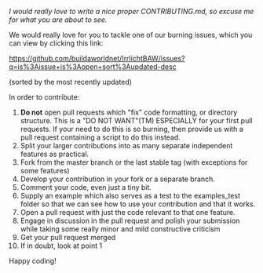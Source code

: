 _I would really love to write a nice proper CONTRIBUTING.md, so excuse me for what you are about to see._


We would really love for you to tackle one of our burning issues, which you can view by clicking this link:

https://github.com/buildaworldnet/IrrlichtBAW/issues?q=is%3Aissue+is%3Aopen+sort%3Aupdated-desc

(sorted by the most recently updated)

In order to contribute:
1. **Do not** open pull requests which "fix" code formatting, or directory structure. This is a "DO NOT WANT"(TM) ESPECIALLY for your first pull requests. If your need to do this is so burning, then provide us with a pull request containing a script to do this instead.
2. Split your larger contributions into as many separate independent features as practical.
3. Fork from the master branch or the last stable tag (with exceptions for some features)
4. Develop your contribution in your fork or a separate branch.
5. Comment your code, even just a tiny bit.
6. Supply an example which also serves as a test to the examples_test folder so that we can see how to use your contribution and that it works.
7. Open a pull request with just the code relevant to that one feature.
8. Engage in discussion in the pull request and polish your submission while taking some really minor and mild constructive criticism
9. Get your pull request merged
10. If in doubt, look at point 1

Happy coding!
